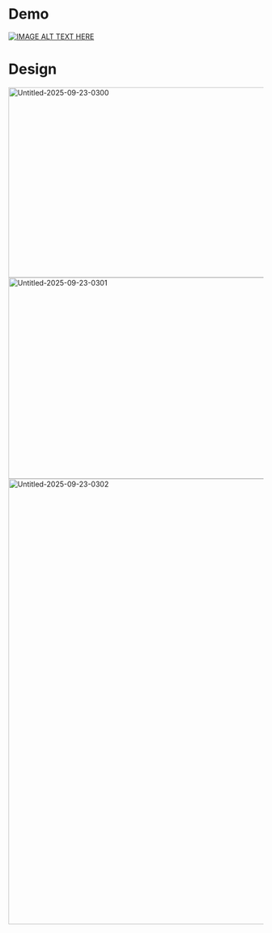<h1>Demo</h1>

[![IMAGE ALT TEXT HERE](https://img.youtube.com/vi/9uLU-GUbZrs/hqdefault.jpg)](https://www.youtube.com/watch?v=9uLU-GUbZrs)


<h1>Design</h1>

<img width="1563" height="376" alt="Untitled-2025-09-23-0300" src="https://github.com/user-attachments/assets/4ba4f39c-87bf-4eee-afa8-e781dda12e78" />


<img width="1590" height="398" alt="Untitled-2025-09-23-0301" src="https://github.com/user-attachments/assets/0133e5d8-7851-4d78-906b-942269bef735" />




<img width="1486" height="881" alt="Untitled-2025-09-23-0302" src="https://github.com/user-attachments/assets/5b30691a-8d95-4b2e-bb36-18c21860c89c" />



